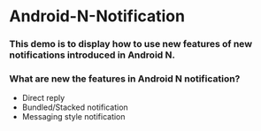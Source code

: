 # Android-N-Notification

### This demo is to display how to use new features of new notifications introduced in Android N.

### What are new the features in Android N  notification?
* Direct reply
* Bundled/Stacked notification
* Messaging style notification
